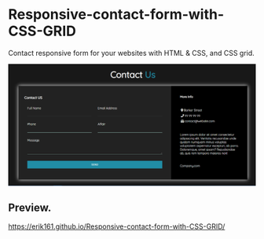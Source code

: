# Responsive-contact-form-with-CSS-GRID
Contact responsive form for your websites with HTML &amp; CSS, and CSS grid.



![](form.png)


## Preview.

https://erik161.github.io/Responsive-contact-form-with-CSS-GRID/
